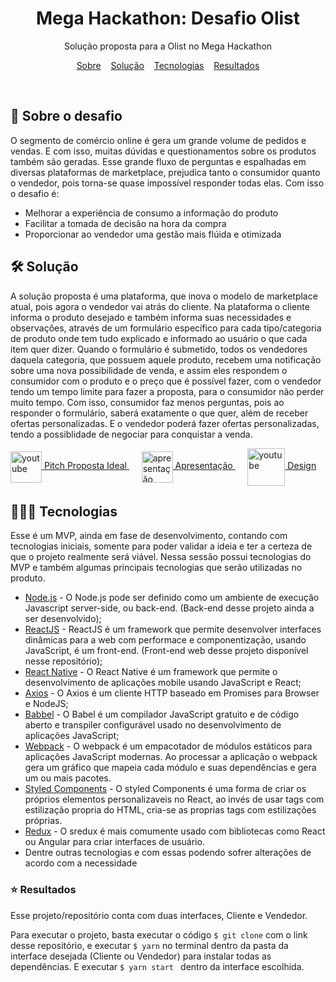 <h1 align="center"> 
  Mega Hackathon: Desafio Olist 
</h1>

<p align="center">
  Solução proposta para a Olist no Mega Hackathon
</p>
<p align="center">
  <a href="#sobre">Sobre</a>&nbsp;&nbsp;&nbsp;&nbsp;<a href="#solucao">Solução</a>&nbsp;&nbsp;&nbsp;&nbsp;<a href="#tecnologias">Tecnologias</a>&nbsp;&nbsp;&nbsp;&nbsp;<a href="#resultados">Resultados</a>
</p>

<br>

<h2 id="sobre"> 🚀 Sobre o desafio </h2>

<p>
  O segmento de comércio online é gera um grande volume de pedidos e vendas. E com isso, muitas dúvidas e questionamentos sobre os produtos também são geradas. Esse grande fluxo de perguntas e espalhadas em diversas plataformas de marketplace, prejudica tanto o consumidor quanto o vendedor, pois torna-se quase impossível responder todas elas. Com isso o desafio é:
  <ul>
    <li>Melhorar a experiência de consumo a informação do produto</li>
    <li>Facilitar a tomada de decisão na hora da compra</li>
    <li>Proporcionar ao vendedor uma gestão mais flúida e otimizada</li>
  </ul>
</p>

<h2 id="solucao"> 🛠 Solução</h2>
<p> A solução proposta é uma plataforma, que inova o modelo de marketplace atual, pois agora o vendedor vai atrás do cliente. Na plataforma o cliente informa o produto desejado e também informa suas necessidades e observações, através de um formulário específico para cada tipo/categoria de produto onde tem tudo explicado e informado ao usuário o que cada item quer dizer. Quando o formulário é submetido, todos os vendedores daquela categoria, que possuem aquele produto, recebem uma notificação sobre uma nova possibilidade de venda, e assim eles respondem o consumidor com o produto e o preço que é possível fazer, com o vendedor tendo um tempo limite para fazer a proposta, para o consumidor não perder muito tempo. Com isso, consumidor faz menos perguntas, pois ao responder o formulário, saberá exatamente o que quer, além de receber ofertas personalizadas. E o vendedor poderá fazer ofertas personalizadas, tendo a possiblidade de negociar para conquistar a venda.
</p>
<p>
  <a href="https://youtu.be/RIV95sjwULQ" target="blank">
    <img align="center" src="https://cdn.icon-icons.com/icons2/1584/PNG/512/3721679-youtube_108064.png" alt="youtube" width="50px" height="50px">
    Pitch Proposta Ideal
  </a>
  &nbsp;&nbsp;&nbsp;&nbsp;
  <a href="https://drive.google.com/file/d/1ra1jwg3aeqog8TpB9Ixyoc4lBb2FtixK/view?usp=sharing" target="blank">
    <img align="center" src="https://image.flaticon.com/icons/png/512/785/785758.png" alt="apresentação" width="50px" height="50px" >
    Apresentação
  </a>
  &nbsp;&nbsp;&nbsp;&nbsp;
  <a href="https://www.figma.com/file/mEzbL0noD7Bc72vkFHlXHA/UX?node-id=152%3A255" target="blank">
    <img align="center" src="https://cdn.iconscout.com/icon/free/png-512/figma-682083.png" alt="youtube" width="60px" height="60px" >
    Design
  </a>
</p>

<h2 id="tecnologias" > 👨🏻‍💻 Tecnologias </h2>
<p> Esse é um MVP, ainda em fase de desenvolvimento, contando com tecnologias iniciais, somente para poder validar a ideia e ter a certeza de que o projeto realmente será viável.
  Nessa sessão possui tecnologias do MVP e também algumas principais tecnologias que serão utilizadas no produto.
  <ul>
    <li>
      <a href="Nodejs.org">Node.js</a> - O Node.js pode ser definido como um ambiente de execução Javascript server-side, ou back-end.
      (Back-end desse projeto ainda a ser desenvolvido);
    </li>
    <li>
      <a href="https://pt-br.reactjs.org/">ReactJS</a> - ReactJS é um framework que permite desenvolver interfaces dinâmicas para a web com performace e componentização, usando JavaScript, é um front-end.
      (Front-end web desse projeto disponível nesse repositório);
    </li>
    <li>
      <a href="https://reactnative.dev/">React Native</a> 
      - O React Native é um framework que permite o desenvolvimento de aplicações mobile usando JavaScript e React;
    </li>
    <li>
      <a href="https://github.com/axios/axios">Axios</a> 
      - O Axios é um cliente HTTP baseado em Promises para Browser e NodeJS;
    </li>
    <li>
      <a href="https://babeljs.io/">Babbel</a> 
      - O Babel é um compilador JavaScript gratuito e de código aberto e transpiler configurável usado no desenvolvimento de aplicações JavaScript;
    </li>
    <li>
      <a href="https://webpack.js.org/">Webpack</a>
      - O webpack é um empacotador de módulos estáticos para aplicações JavaScript modernas. Ao processar a aplicação o webpack gera um gráfico que mapeia cada módulo e suas dependências e gera um ou mais pacotes.
     </li>
     <li>
      <a href="https://styled-components.com/">Styled Components</a>
      - O styled Components é uma forma de criar os próprios elementos personalizaveis no React, ao invés de usar tags com estilização propria do HTML, cria-se as proprias tags com estilizações próprias.
     </li>
     <li>
      <a href="https://redux.js.org/">Redux</a>
      - O sredux é mais comumente usado com bibliotecas como React ou Angular para criar interfaces de usuário.
     </li>
     <li>
      Dentre outras tecnologias e com essas podendo sofrer alterações de acordo com a necessidade
     </li>
  </ul>
</p>

<h3 id="resultados"> ⭐ Resultados </h3>
<p> Esse projeto/repositório conta com duas interfaces, Cliente e Vendedor. </p>
<p> Para executar o projeto, basta executar o código <code>$ git clone</code> com o link desse repositório, e executar <code>$ yarn</code> no terminal dentro da pasta da interface desejada (Cliente ou Vendedor) para instalar todas as dependências. E executar <code>$ yarn start </code> dentro da interface escolhida.
</p>
